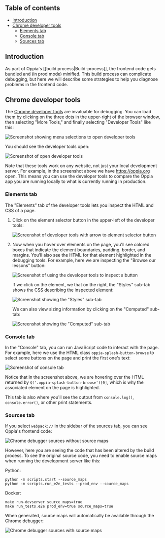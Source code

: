 ## Table of contents

* [Introduction](#introduction)
* [Chrome developer tools](#chrome-developer-tools)
  * [Elements tab](#elements-tab)
  * [Console tab](#console-tab)
  * [Sources tab](#sources-tab)

## Introduction

As part of Oppia's [[build process|Build-process]], the frontend code gets bundled and (in prod mode) minified. This build process can complicate debugging, but here we will describe some strategies to help you diagnose problems in the frontend code.

## Chrome developer tools

The [Chrome developer tools](https://developer.chrome.com/docs/devtools/) are invaluable for debugging. You can load them by clicking on the three dots in the upper-right of the browser window, then selecting "More Tools," and finally selecting "Developer Tools" like this:

![Screenshot showing menu selections to open developer tools](images/debugFrontend/devToolsMenu.png)

You should see the developer tools open:

![Screenshot of open developer tools](images/debugFrontend/devToolsOpen.png)

Note that these tools work on any website, not just your local development server. For example, in the screenshot above we have https://oppia.org open. This means you can use the developer tools to compare the Oppia app you are running locally to what is currently running in production.

### Elements tab

The "Elements" tab of the developer tools lets you inspect the HTML and CSS of a page.

1. Click on the element selector button in the upper-left of the developer tools:

   ![Screenshot of developer tools with arrow to element selector button](images/debugFrontend/devToolsElementSelectorAnnotated.png)

2. Now when you hover over elements on the page, you'll see colored boxes that indicate the element boundaries, padding, border, and margins. You'll also see the HTML for that element highlighted in the debugging tools. For example, here we are inspecting the "Browse our lessons" button:

   ![Screenshot of using the developer tools to inspect a button](images/debugFrontend/elementsTabInspectElement.png)

   If we click on the element, we that on the right, the "Styles" sub-tab shows the CSS describing the inspected element:

   ![Screenshot showing the "Styles" sub-tab](images/debugFrontend/elementsStylesSubTab.png)

   We can also view sizing information by clicking on the "Computed" sub-tab:

   ![Screenshot showing the "Computed" sub-tab](images/debugFrontend/elementsComputedSubTab.png)

### Console tab

In the "Console" tab, you can run JavaScript code to interact with the page. For example, here we use the HTML class `oppia-splash-button-browse` to select some buttons on the page and print the first one's text:

![Screenshot of console tab](images/debugFrontend/console.png)

Notice that in the screenshot above, we are hovering over the HTML returned by `$('.oppia-splash-button-browse')[0]`, which is why the associated element on the page is highlighted.

This tab is also where you'll see the output from `console.log()`, `console.error()`, or other print statements.

### Sources tab

If you select `webpack://` in the sidebar of the sources tab, you can see Oppia's frontend code:

![Chrome debugger sources without source maps](images/sourceMaps/withoutSourceMaps.png)

However, here you are seeing the code that has been altered by the build process. To see the original source code, you need to enable source maps when running the development server like this:

Python:
```console
python -m scripts.start --source_maps
python -m scripts.run_e2e_tests --prod_env --source_maps
```

Docker:
```console
make run-devserver source_maps=true
make run_tests.e2e prod_env=true source_maps=true
```

When generated, source maps will automatically be available through the Chrome debugger:

![Chrome debugger sources with source maps](images/sourceMaps/withSourceMaps.png)
